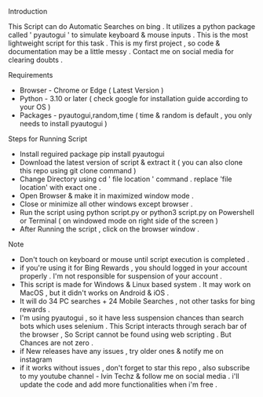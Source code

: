 Introduction

This Script can do Automatic Searches on bing . It utilizes a python package called ' pyautogui ' to simulate keyboard & mouse inputs .
This is the most lightweight script for this task . This is my first project , so code & documentation may be a little messy . 
Contact me on social media for clearing doubts .

Requirements
* Browser - Chrome or Edge ( Latest Version )
* Python - 3.10 or later ( check google for installation guide according to your OS )
* Packages - pyautogui,random,time ( time & random is default , you only needs to install pyautogui )

Steps for Running Script
* Install reguired package
 pip install pyautogui
* Download the latest version of script & extract it ( you can also clone this repo using git clone command )
* Change Directory using  cd ' file location ' command . replace 'file location' with exact one .
* Open Browser & make it in maximized window mode .
* Close or minimize all other windows except browser .
* Run the script using  python script.py or  python3 script.py on Powershell or Terminal ( on windowed mode on right side of the screen )
* After Running the script , click on the browser window .

Note
* Don't touch on keyboard or mouse until script execution is completed .
* if you're using it for Bing Rewards , you should logged in your account properly . I'm not responsible for suspension of your account . 
* This script is made for Windows & Linux based system . It may work on MacOS , but it didn't works on Android & iOS .
* It will do 34 PC searches + 24 Mobile Searches , not other tasks for bing rewards . 
* I'm using pyautogui , so it have less suspension chances than search bots which uses selenium . This Script interacts through serach bar of the browser ,
 So Script cannot be found using web scripting . But Chances are not zero . 
* if New releases have any issues , try older ones & notify me on instagram 
* if it works without issues , don't forget to star this repo , also subscribe to my youtube channel - Ivin Techz & follow me on social media .
  i'll update the code and add more functionalities when i'm free . 
